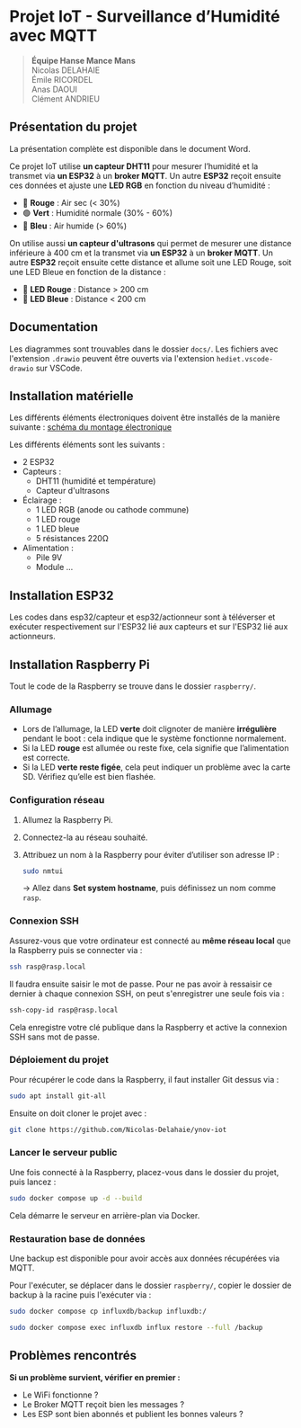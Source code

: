 # Projet IoT - Surveillance d’Humidité avec MQTT

> **Équipe Hanse Mance Mans**  
> Nicolas DELAHAIE  
> Émile RICORDEL  
> Anas DAOUI  
> Clément ANDRIEU

## Présentation du projet

La présentation complète est disponible dans le document Word.

Ce projet IoT utilise **un capteur DHT11** pour mesurer l’humidité et la transmet via **un ESP32** à un **broker MQTT**. Un autre **ESP32** reçoit ensuite ces données et ajuste une **LED RGB** en fonction du niveau d’humidité :

- 🔴 **Rouge** : Air sec (< 30%)
- 🟢 **Vert** : Humidité normale (30% - 60%)
- 🔵 **Bleu** : Air humide (> 60%)

On utilise aussi **un capteur d'ultrasons** qui permet de mesurer une distance inférieure à 400 cm et la transmet via **un ESP32** à un **broker MQTT**. Un autre **ESP32** reçoit ensuite cette distance et allume soit une LED Rouge, soit une LED Bleue en fonction de la distance :

- 🔴 **LED Rouge** : Distance > 200 cm
- 🔵 **LED Bleue** : Distance < 200 cm

## Documentation

Les diagrammes sont trouvables dans le dossier `docs/`. Les fichiers avec l'extension `.drawio` peuvent être ouverts via l'extension `hediet.vscode-drawio` sur VSCode.

## Installation matérielle

Les différents éléments électroniques doivent être installés de la manière suivante : [schéma du montage électronique](Branchement.png)

Les différents éléments sont les suivants :

- 2 ESP32
- Capteurs :
  - DHT11 (humidité et température)
  - Capteur d'ultrasons
- Éclairage :
  - 1 LED RGB (anode ou cathode commune)
  - 1 LED rouge
  - 1 LED bleue
  - 5 résistances 220Ω
- Alimentation :
  - Pile 9V
  - Module ...

## Installation ESP32

Les codes dans esp32/capteur et esp32/actionneur sont à téléverser et exécuter respectivement sur l'ESP32 lié aux capteurs et sur l'ESP32 lié aux actionneurs.

## Installation Raspberry Pi

Tout le code de la Raspberry se trouve dans le dossier `raspberry/`.

### Allumage

- Lors de l’allumage, la LED **verte** doit clignoter de manière **irrégulière** pendant le boot : cela indique que le système fonctionne normalement.
- Si la LED **rouge** est allumée ou reste fixe, cela signifie que l’alimentation est correcte.
- Si la LED **verte reste figée**, cela peut indiquer un problème avec la carte SD. Vérifiez qu’elle est bien flashée.

### Configuration réseau

1. Allumez la Raspberry Pi.
2. Connectez-la au réseau souhaité.
3. Attribuez un nom à la Raspberry pour éviter d’utiliser son adresse IP :

   ```bash
   sudo nmtui
   ```

   → Allez dans **Set system hostname**, puis définissez un nom comme `rasp`.

### Connexion SSH

Assurez-vous que votre ordinateur est connecté au **même réseau local** que la Raspberry puis se connecter via :

```bash
ssh rasp@rasp.local
```

Il faudra ensuite saisir le mot de passe. Pour ne pas avoir à ressaisir ce dernier à chaque connexion SSH, on peut s'enregistrer une seule fois via :

```bash
ssh-copy-id rasp@rasp.local
```

Cela enregistre votre clé publique dans la Raspberry et active la connexion SSH sans mot de passe.

### Déploiement du projet

Pour récupérer le code dans la Raspberry, il faut installer Git dessus via :

```bash
sudo apt install git-all
```

Ensuite on doit cloner le projet avec :

```bash
git clone https://github.com/Nicolas-Delahaie/ynov-iot
```

### Lancer le serveur public

Une fois connecté à la Raspberry, placez-vous dans le dossier du projet, puis lancez :

```bash
sudo docker compose up -d --build
```

Cela démarre le serveur en arrière-plan via Docker.

### Restauration base de données

Une backup est disponible pour avoir accès aux données récupérées via MQTT.

Pour l'exécuter, se déplacer dans le dossier `raspberry/`, copier le dossier de backup à la racine puis l'exécuter via :

```bash
sudo docker compose cp influxdb/backup influxdb:/

sudo docker compose exec influxdb influx restore --full /backup
```

## Problèmes rencontrés

**Si un problème survient, vérifier en premier :**

- Le WiFi fonctionne ?
- Le Broker MQTT reçoit bien les messages ?
- Les ESP sont bien abonnés et publient les bonnes valeurs ?
